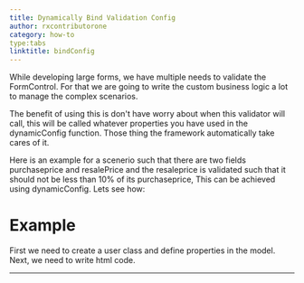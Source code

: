 ```yaml
---
title: Dynamically Bind Validation Config
author: rxcontributorone
category: how-to
type:tabs
linktitle: bindConfig
---
```


While developing large forms, we have multiple needs to validate the FormControl. For that we are going to write the custom business logic a lot to manage the complex scenarios.

The benefit of using this is don't have worry about when this validator will call, this will be called whatever properties you have used in the dynamicConfig function. Those thing the framework automatically take cares of it.

Here is an example for a scenerio such that there are two fields purchaseprice and resalePrice and the resaleprice is validated such that it should not be less than 10% of its purchaseprice, This can be achieved using dynamicConfig. Lets see how:

# Example

<data-scope scope="['decorator']">
First we need to create a user class and define properties in the model.
<div component="app-code" key="bind-complete-model"></div> 
</data-scope>
<div component="app-code" key="bind-complete-component"></div> 
Next, we need to write html code.
<div component="app-code" key="bind-complete-html"></div> 
<div component="app-example-runner" ref-component="app-bind-complete"></div>

***
